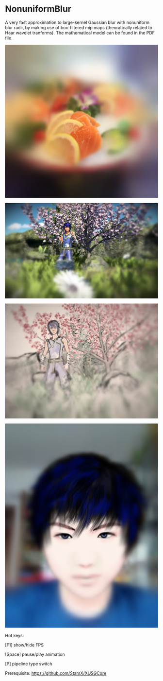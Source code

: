 # NonuniformBlur
A very fast approximation to large-kernel Gaussian blur with nonuniform blur radii, by making use of box-filtered mip maps (theoratically related to Haar wavelet tranforms). The mathematical model can be found in the PDF file. 

![Nonuniform blur result](https://github.com/StarsX/NonuniformBlur/blob/master/Doc/Images/NonuniformBlur.jpg "Nonuniform blur result")

![Nonuniform blur result PR](https://github.com/StarsX/NonuniformBlur/blob/master/Doc/Images/RenderingX12Blur.jpg "Nonuniform blur result on my RenderingX12 screenshot")

![Nonuniform blur result NPR](https://github.com/StarsX/NonuniformBlur/blob/master/Doc/Images/BrushShadeXBlur.jpg "Nonuniform blur result on my BrushShadeX screenshot")

![Nonuniform blur result Me](https://github.com/StarsX/NonuniformBlur/blob/master/Doc/Images/MeBlur.jpg "Nonuniform blur result on my illustration-style portait")

Hot keys:

[F1] show/hide FPS

[Space] pause/play animation

[P] pipeline type switch

Prerequisite: https://github.com/StarsX/XUSGCore
